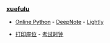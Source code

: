 ### **[xuefulu](http://xuefulu.com/)**

+ [Online Python](https://www.online-python.com/) - [DeepNote](https://deepnote.com/sign-in) - [Lightly](https://lightly.teamcode.com/login)

+ [打印座位](https://508cst.gcu.edu.cn/seat) - [考试时钟](http://508cst.gcu.edu.cn/clock/)
